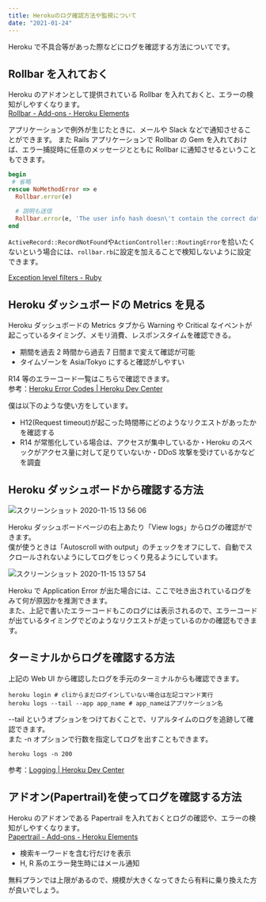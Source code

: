 ```yaml
---
title: Herokuのログ確認方法や監視について
date: "2021-01-24"
---
```


Heroku で不具合等があった際などにログを確認する方法についてです。

## Rollbar を入れておく

Heroku のアドオンとして提供されている Rollbar を入れておくと、エラーの検知がしやすくなります。  
[Rollbar - Add-ons - Heroku Elements](https://elements.heroku.com/addons/rollbar)

アプリケーションで例外が生じたときに、メールや Slack などで通知させることができます。
また Rails アプリケーションで Rollbar の Gem を入れておけば、エラー捕捉時に任意のメッセージとともに Rollbar に通知させるということもできます。

```rb
begin
 # 省略
rescue NoMethodError => e
  Rollbar.error(e)

  # 説明も送信
  Rollbar.error(e, 'The user info hash doesn\'t contain the correct data')
end
```

`ActiveRecord::RecordNotFound`や`ActionController::RoutingError`を拾いたくないという場合には、`rollbar.rb`に設定を加えることで検知しないように設定できます。

[Exception level filters - Ruby](https://docs.rollbar.com/docs/ruby#exception-level-filters)

## Heroku ダッシュボードの Metrics を見る

Heroku ダッシュボードの Metrics タブから Warning や Critical なイベントが起こっているタイミング、メモリ消費、レスポンスタイムを確認できる。

- 期間を過去 2 時間から過去 7 日間まで変えて確認が可能
- タイムゾーンを Asia/Tokyo にすると確認がしやすい

R14 等のエラーコード一覧はこちらで確認できます。  
参考：[Heroku Error Codes | Heroku Dev Center](https://devcenter.heroku.com/articles/error-codes)

僕は以下のような使い方をしています。

- H12(Request timeout)が起こった時間帯にどのようなリクエストがあったかを確認する
- R14 が常態化している場合は、アクセスが集中しているか・Heroku のスペックがアクセス量に対して足りていないか・DDoS 攻撃を受けているかなどを調査

## Heroku ダッシュボードから確認する方法

![スクリーンショット 2020-11-15 13 56 06](https://user-images.githubusercontent.com/33926355/99171593-fbc63200-274c-11eb-9e1e-d1bc23e14ae8.png)

Heroku ダッシュボードページの右上あたり「View logs」からログの確認ができます。  
僕が使うときは「Autoscroll with output」のチェックをオフにして、自動でスクロールされないようにしてログをじっくり見るようにしています。

![スクリーンショット 2020-11-15 13 57 54](https://user-images.githubusercontent.com/33926355/99171571-fa950500-274c-11eb-8360-4b843d3914bd.png)

Heroku で Application Error が出た場合には、ここで吐き出されているログをみて何が原因かを推測できます。  
また、上記で書いたエラーコードもこのログには表示されるので、エラーコードが出ているタイミングでどのようなリクエストが走っているのかの確認もできます。

## ターミナルからログを確認する方法

上記の Web UI から確認したログを手元のターミナルからも確認できます。

```shell
heroku login # cliからまだログインしていない場合は左記コマンド実行
heroku logs --tail --app app_name # app_nameはアプリケーション名
```

--tail というオプションをつけておくことで、リアルタイムのログを追跡して確認できます。  
また -n オプションで行数を指定してログを出すこともできます。

```shell
heroku logs -n 200
```

参考：[Logging | Heroku Dev Center](https://devcenter.heroku.com/articles/logging)

## アドオン(Papertrail)を使ってログを確認する方法

Heroku のアドオンである Papertrail を入れておくとログの確認や、エラーの検知がしやすくなります。  
[Papertrail - Add-ons - Heroku Elements](https://elements.heroku.com/addons/papertrail)

- 検索キーワードを含む行だけを表示
- H, R 系のエラー発生時にはメール通知

無料プランでは上限があるので、規模が大きくなってきたら有料に乗り換えた方が良いでしょう。
